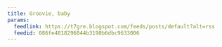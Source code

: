 ```yaml
---
title: Groovie, baby
params:
  feedlink: https://t7gre.blogspot.com/feeds/posts/default?alt=rss
  feedid: 086fe4818296044b3190b6dbc9633006
---
```

